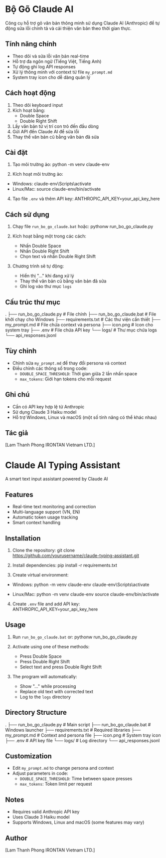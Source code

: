 # Bộ Gõ Claude AI

Công cụ hỗ trợ gõ văn bản thông minh sử dụng Claude AI (Anthropic) để tự động sửa lỗi chính tả và cải thiện văn bản theo thời gian thực.

## Tính năng chính

-   Theo dõi và sửa lỗi văn bản real-time
-   Hỗ trợ đa ngôn ngữ (Tiếng Việt, Tiếng Anh)
-   Tự động ghi log API responses
-   Xử lý thông minh với context từ file `my_prompt.md`
-   System tray icon cho dễ dàng quản lý

## Cách hoạt động

1. Theo dõi keyboard input
2. Kích hoạt bằng:
    - Double Space
    - Double Right Shift
3. Lấy văn bản từ vị trí con trỏ đến đầu dòng
4. Gửi API đến Claude AI để sửa lỗi
5. Thay thế văn bản cũ bằng văn bản đã sửa

## Cài đặt

1. Tạo môi trường ảo:
   python -m venv claude-env

2. Kích hoạt môi trường ảo:

-   Windows:
    claude-env\Scripts\activate
-   Linux/Mac:
    source claude-env/bin/activate

4. Tạo file `.env` và thêm API key:
   ANTHROPIC_API_KEY=your_api_key_here

## Cách sử dụng

1. Chạy file `run_bo_go_claude.bat` hoặc:
   pythonw run_bo_go_claude.py

2. Kích hoạt bằng một trong các cách:

    - Nhấn Double Space
    - Nhấn Double Right Shift
    - Chọn text và nhấn Double Right Shift

3. Chương trình sẽ tự động:
    - Hiển thị "..." khi đang xử lý
    - Thay thế văn bản cũ bằng văn bản đã sửa
    - Ghi log vào thư mục `logs`

## Cấu trúc thư mục

.
├── run_bo_go_claude.py # File chính
├── run_bo_go_claude.bat # File khởi chạy cho Windows
├── requirements.txt # Các thư viện cần thiết
├── my_prompt.md # File chứa context và persona
├── icon.png # Icon cho system tray
├── .env # File chứa API key
└── logs/ # Thư mục chứa logs
└── api_responses.jsonl

## Tùy chỉnh

-   Chỉnh sửa `my_prompt.md` để thay đổi persona và context
-   Điều chỉnh các thông số trong code:
    -   `DOUBLE_SPACE_THRESHOLD`: Thời gian giữa 2 lần nhấn space
    -   `max_tokens`: Giới hạn tokens cho mỗi request

## Ghi chú

-   Cần có API key hợp lệ từ Anthropic
-   Sử dụng Claude 3 Haiku model
-   Hỗ trợ Windows, Linux và macOS (một số tính năng có thể khác nhau)

## Tác giả

[Lam Thanh Phong IRONTAN Vietnam LTD.]

# Claude AI Typing Assistant

A smart text input assistant powered by Claude AI

## Features

-   Real-time text monitoring and correction
-   Multi-language support (VN, EN)
-   Automatic token usage tracking
-   Smart context handling

## Installation

1. Clone the repository:
   git clone https://github.com/yourusername/claude-typing-assistant.git

2. Install dependencies:
   pip install -r requirements.txt

3. Create virtual environment:

-   Windows:
    python -m venv claude-env
    claude-env\Scripts\activate

-   Linux/Mac:
    python -m venv claude-env
    source claude-env/bin/activate

4. Create `.env` file and add API key:
   ANTHROPIC_API_KEY=your_api_key_here

## Usage

1. Run `run_bo_go_claude.bat` or:
   pythonw run_bo_go_claude.py

2. Activate using one of these methods:

    - Press Double Space
    - Press Double Right Shift
    - Select text and press Double Right Shift

3. The program will automatically:
    - Show "..." while processing
    - Replace old text with corrected text
    - Log to the `logs` directory

## Directory Structure

.
├── run_bo_go_claude.py # Main script
├── run_bo_go_claude.bat # Windows launcher
├── requirements.txt # Required libraries
├── my_prompt.md # Context and persona file
├── icon.png # System tray icon
├── .env # API key file
└── logs/ # Log directory
└── api_responses.jsonl

## Customization

-   Edit `my_prompt.md` to change persona and context
-   Adjust parameters in code:
    -   `DOUBLE_SPACE_THRESHOLD`: Time between space presses
    -   `max_tokens`: Token limit per request

## Notes

-   Requires valid Anthropic API key
-   Uses Claude 3 Haiku model
-   Supports Windows, Linux and macOS (some features may vary)

## Author

[Lam Thanh Phong IRONTAN Vietnam LTD.]
